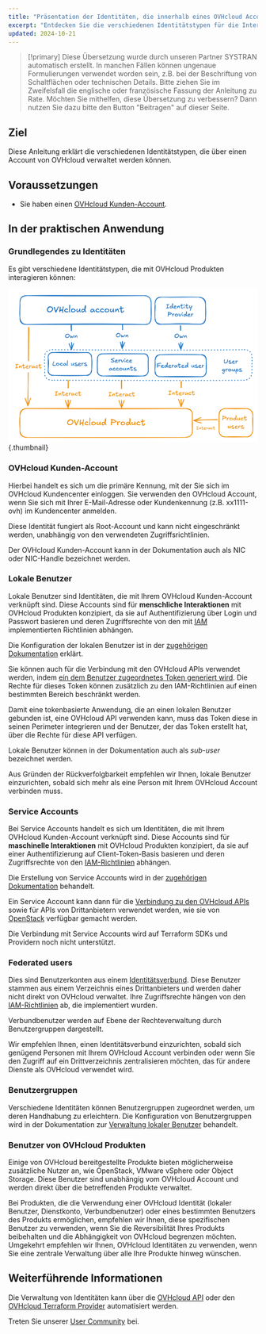 ```yaml
---
title: "Präsentation der Identitäten, die innerhalb eines OVHcloud Accounts interagieren können"
excerpt: "Entdecken Sie die verschiedenen Identitätstypen für die Interaktion mit einem OVHcloud Produkt"
updated: 2024-10-21
---
```


> [!primary]
> Diese Übersetzung wurde durch unseren Partner SYSTRAN automatisch erstellt. In manchen Fällen können ungenaue Formulierungen verwendet worden sein, z.B. bei der Beschriftung von Schaltflächen oder technischen Details. Bitte ziehen Sie im Zweifelsfall die englische oder französische Fassung der Anleitung zu Rate. Möchten Sie mithelfen, diese Übersetzung zu verbessern? Dann nutzen Sie dazu bitte den Button "Beitragen" auf dieser Seite.
>

## Ziel

Diese Anleitung erklärt die verschiedenen Identitätstypen, die über einen Account von OVHcloud verwaltet werden können.

## Voraussetzungen

- Sie haben einen [OVHcloud Kunden-Account](/pages/account_and_service_management/account_information/ovhcloud-account-creation).

## In der praktischen Anwendung

### Grundlegendes zu Identitäten

Es gibt verschiedene Identitätstypen, die mit OVHcloud Produkten interagieren können:

![identities-types](images/identities_types.png){.thumbnail}

### OVHcloud Kunden-Account

Hierbei handelt es sich um die primäre Kennung, mit der Sie sich im OVHcloud Kundencenter einloggen. Sie verwenden den OVHcloud Account, wenn Sie sich mit Ihrer E-Mail-Adresse oder Kundenkennung (z.B. xx1111-ovh) im Kundencenter anmelden.

Diese Identität fungiert als Root-Account und kann nicht eingeschränkt werden, unabhängig von den verwendeten Zugriffsrichtlinien.

Der OVHcloud Kunden-Account kann in der Dokumentation auch als NIC oder NIC-Handle bezeichnet werden.

### Lokale Benutzer

Lokale Benutzer sind Identitäten, die mit Ihrem OVHcloud Kunden-Account verknüpft sind. Diese Accounts sind für **menschliche Interaktionen** mit OVHcloud Produkten konzipiert, da sie auf Authentifizierung über Login und Passwort basieren und deren Zugriffsrechte von den mit [IAM](/pages/account_and_service_management/account_information/iam-policy-ui) implementierten Richtlinien abhängen.

Die Konfiguration der lokalen Benutzer ist in der [zugehörigen Dokumentation](/pages/account_and_service_management/account_information/ovhcloud-users-management) erklärt.

Sie können auch für die Verbindung mit den OVHcloud APIs verwendet werden, indem [ein dem Benutzer zugeordnetes Token generiert wird](/pages/manage_and_operate/api/first-steps). Die Rechte für dieses Token können zusätzlich zu den IAM-Richtlinien auf einen bestimmten Bereich beschränkt werden.

Damit eine tokenbasierte Anwendung, die an einen lokalen Benutzer gebunden ist, eine OVHcloud API verwenden kann, muss das Token diese in seinen Perimeter integrieren und der Benutzer, der das Token erstellt hat, über die Rechte für diese API verfügen.

Lokale Benutzer können in der Dokumentation auch als *sub-user* bezeichnet werden.

Aus Gründen der Rückverfolgbarkeit empfehlen wir Ihnen, lokale Benutzer einzurichten, sobald sich mehr als eine Person mit Ihrem OVHcloud Account verbinden muss.

### Service Accounts

Bei Service Accounts handelt es sich um Identitäten, die mit Ihrem OVHcloud Kunden-Account verknüpft sind. Diese Accounts sind für **maschinelle Interaktionen** mit OVHcloud Produkten konzipiert, da sie auf einer Authentifizierung auf Client-Token-Basis basieren und deren Zugriffsrechte von den [IAM-Richtlinien](/pages/account_and_service_management/account_information/iam-policy-ui) abhängen.

Die Erstellung von Service Accounts wird in der [zugehörigen Dokumentation](/pages/manage_and_operate/api/manage-service-account) behandelt.

Ein Service Account kann dann für die [Verbindung zu den OVHcloud APIs](/pages/account_and_service_management/account_information/authenticate-api-with-service-account) sowie für APIs von Drittanbietern verwendet werden, wie sie von [OpenStack](/pages/manage_and_operate/iam/authenticate-api-openstack-with-service-account) verfügbar gemacht werden.

Die Verbindung mit Service Accounts wird auf Terraform SDKs und Providern noch nicht unterstützt.

### Federated users

Dies sind Benutzerkonten aus einem [Identitätsverbund](/products/manage-operate-user-federation). Diese Benutzer stammen aus einem Verzeichnis eines Drittanbieters und werden daher nicht direkt von OVHcloud verwaltet. Ihre Zugriffsrechte hängen von den [IAM-Richtlinien](/pages/account_and_service_management/account_information/iam-policy-ui) ab, die implementiert wurden.

Verbundbenutzer werden auf Ebene der Rechteverwaltung durch Benutzergruppen dargestellt.

Wir empfehlen Ihnen, einen Identitätsverbund einzurichten, sobald sich genügend Personen mit Ihrem OVHcloud Account verbinden oder wenn Sie den Zugriff auf ein Drittverzeichnis zentralisieren möchten, das für andere Dienste als OVHcloud verwendet wird.

### Benutzergruppen

Verschiedene Identitäten können Benutzergruppen zugeordnet werden, um deren Handhabung zu erleichtern.
Die Konfiguration von Benutzergruppen wird in der Dokumentation zur [Verwaltung lokaler Benutzer](/pages/account_and_service_management/account_information/ovhcloud-users-management) behandelt.

### Benutzer von OVHcloud Produkten

Einige von OVHcloud bereitgestellte Produkte bieten möglicherweise zusätzliche Nutzer an, wie OpenStack, VMware vSphere oder Object Storage.
Diese Benutzer sind unabhängig vom OVHcloud Account und werden direkt über die betreffenden Produkte verwaltet.

Bei Produkten, die die Verwendung einer OVHcloud Identität (lokaler Benutzer, Dienstkonto, Verbundbenutzer) oder eines bestimmten Benutzers des Produkts ermöglichen, empfehlen wir Ihnen, diese spezifischen Benutzer zu verwenden, wenn Sie die Reversibilität Ihres Produkts beibehalten und die Abhängigkeit von OVHcloud begrenzen möchten.
Umgekehrt empfehlen wir Ihnen, OVHcloud Identitäten zu verwenden, wenn Sie eine zentrale Verwaltung über alle Ihre Produkte hinweg wünschen.

## Weiterführende Informationen

Die Verwaltung von Identitäten kann über die [OVHcloud API](/pages/manage_and_operate/api/first-steps) oder den [OVHcloud Terraform Provider](/pages/manage_and_operate/terraform/terraform-at-ovhcloud) automatisiert werden.

Treten Sie unserer [User Community](/links/community) bei.
